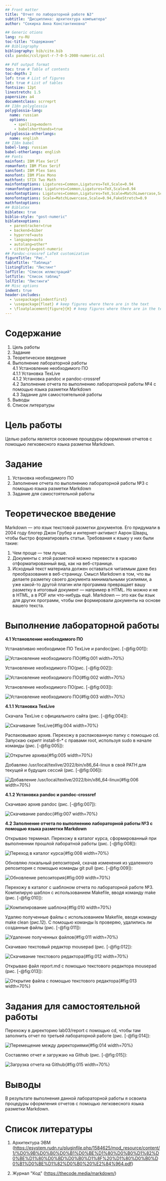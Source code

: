 ```yaml
---
## Front matter
title: "Отчет по лабораторной работе №3"
subtitle: "Дисциплина: архитектура компьютера"
author: "Сокирка Анна Константиновна"

## Generic otions
lang: ru-RU
toc-title: "Содержание"
## Bibliography
bibliography: bib/cite.bib
csl: pandoc/csl/gost-r-7-0-5-2008-numeric.csl

## Pdf output format
toc: true # Table of contents
toc-depth: 2
lof: true # List of figures
lot: true # List of tables
fontsize: 12pt
linestretch: 1.5
papersize: a4
documentclass: scrreprt
## I18n polyglossia
polyglossia-lang:
  name: russian
  options:
	- spelling=modern
	- babelshorthands=true
polyglossia-otherlangs:
  name: english
## I18n babel
babel-lang: russian
babel-otherlangs: english
## Fonts
mainfont: IBM Plex Serif
romanfont: IBM Plex Serif
sansfont: IBM Plex Sans
monofont: IBM Plex Mono
mathfont: STIX Two Math
mainfontoptions: Ligatures=Common,Ligatures=TeX,Scale=0.94
romanfontoptions: Ligatures=Common,Ligatures=TeX,Scale=0.94
sansfontoptions: Ligatures=Common,Ligatures=TeX,Scale=MatchLowercase,Scale=0.94
monofontoptions: Scale=MatchLowercase,Scale=0.94,FakeStretch=0.9
mathfontoptions:
## Biblatex
biblatex: true
biblio-style: "gost-numeric"
biblatexoptions:
  - parentracker=true
  - backend=biber
  - hyperref=auto
  - language=auto
  - autolang=other*
  - citestyle=gost-numeric
## Pandoc-crossref LaTeX customization
figureTitle: "Рис."
tableTitle: "Таблица"
listingTitle: "Листинг"
lofTitle: "Список иллюстраций"
lotTitle: "Список таблиц"
lolTitle: "Листинги"
## Misc options
indent: true
header-includes:
  - \usepackage{indentfirst}
  - \usepackage{float} # keep figures where there are in the text
  - \floatplacement{figure}{H} # keep figures where there are in the text
---
```


# Содержание
1. Цель работы
2. Задание
3. Теоретическое введение
4. Выполнение лабораторной работы  
4.1 Установление необходимого ПО  
4.1.1 Установка TexLive   
4.1.2 Установка pandoc и pandoc-crossref   
4.2 Заполнение отчета по выполнению лабораторной работы №4 с помощью языка разметки Markdown  
4.3 Задание для самостоятельной работы  
5. Выводы 
6. Список литературы 

# Цель работы
Целью работы является освоение процедуры оформления отчетов с помощью легковесного языка разметки Markdown.

# Задание
1. Установка необходимого ПО 
2. Заполнение отчета по выполнению лабораторной работы №3 с помощью языка разметки Markdown 
3. Задание для самостоятельной работы

# Теоретическое введение
Markdown — это язык текстовой разметки документов. Его придумали в 2004 году блогер Джон Грубер и интернет-активист Аарон Шварц, чтобы быстро форматировать статьи. Требования к языку у них были такие:

1. Чем проще — тем лучше.
2. Документы с этой разметкой можно перевести в красиво отформатированный вид, как на веб-странице.
3. Исходный текст материала должен оставаться читаемым даже без преобразования в веб-страницу.
Смысл Markdown в том, что вы делаете разметку своего документа минимальными усилиями, а уже какой-то другой плагин или программа превращает вашу разметку в итоговый документ — например в HTML. Но можно и не в HTML, а в PDF или что-нибудь ещё. Markdown — это как бы язык для других программ, чтобы они формировали документы на основе вашего текста.

# Выполнение лабораторной работы

**4.1 Установление необходимого ПО** 

Устанавливаю необходимое ПО TexLive и pandoc(рис. [-@fig:001]):

![Установление необходимого ПО](image/5213108305067630410.jpg){#fig:001 width=70%}

Установление необходимого ПО(рис. [-@fig:002]):

![Установление необходимого ПО](image/5213108305067630411.jpg){#fig:002 width=70%}

Установление необходимого ПО(рис. [-@fig:003]):

![Установление необходимого ПО](image/5213108305067630413(1).jpg){#fig:003 width=70%} 

**4.1.1 Установка TexLive**

Скачала TexLive с официального сайта (рис. [-@fig:004]):

![Скачивание TexLive](image/5213108305067630414.jpg){#fig:004 width=70%}

Распаковываю архив. Перехожу в распакованную папку с помощью cd. Запускаю скрипт install-tl-* с правами root, используя sudo в начале команды (рис. [-@fig:005]):

![Открытие архива](image/5213108305067630416.jpg){#fig:005 width=70%}

Добавляю /usr/local/texlive/2022/bin/x86_64-linux в свой PATH для текущей и будущих сессий (рис. [-@fig:006]):

![Добавление /usr/local/texlive/2022/bin/x86_64-linux](image/5213108305067630417.jpg){#fig:006 width=70%}

**4.1.2 Установка pandoc и pandoc-crossref**

Скачиваю архив pandoc (рис. [-@fig:007]):

![Скачивание pandoc](image/5213108305067630418.jpg){#fig:007 width=70%}

**4.2 Заполнение отчета по выполнению лабораторной работы №3 с помощью языка разметки Markdown**

Открываю терминал. Перехожу в каталог курса, сформированный при выполненнии прошлой лаборатной работы (рис. [-@fig:008]):

![Переход в каталог курса](image/5213108305067630419.jpg){#fig:008 width=70%}

Обновляю локальный репозиторий, скачав изменения из удаленного репозитория с помощью команды git pull (рис. [-@fig:009]):

![Обновление репозитория](image/5213108305067630420.jpg){#fig:009 width=70%}

Перехожу в каталог с шаблоном отчета по лабораторной работе №3. Компилирую шаблон с использованием Makefile, вводя команду make (рис. [-@fig:010]):

![Компилирование шаблона](image/5213108305067630421.jpg){#fig:010 width=70%}

Удаляю полученные файлы с использованием Makefile, вводя команду make clean (рис.12). С помощью команды ls проверяю, удалились ли созданные файлы (рис. [-@fig:011]):

![Удаление полученных файлов](image/5213108305067630422(1).jpg){#fig:011 width=70%}

Скачиваю текстовый редактор mousepad (рис. [-@fig:012]):

![Скачивание текстового редактора](image/5213108305067630425(1).jpg){#fig:012 width=70%}

Открываю файл report.md с помощью текстового редактора mousepad (рис. [-@fig:013]):

![Открытие файла с помощью текстового редактора](image/5213108305067630427.jpg){#fig:013 width=70%}

# Задания для самостоятельной работы

Перехожу в директорию lab03/report с помощью cd, чтобы там заполнить отчет по третьей лабораторной работе (рис. [-@fig:014]):

![Перемещение между директориями](image/5213108305067631746.jpg){#fig:014 width=70%}

Составляю отчет и загружаю на Github (рис. [-@fig:015]):

![Загрузка отчета на Github](image/5213108305067631748.jpg){#fig:015 width=70%}



# Выводы

В результате выполнения данной лабораторной работы я освоила процедуры оформления отчетов с помощью легковесного языка разметки Markdown.

# Список литературы

1. Архитектура ЭВМ (https://esystem.rudn.ru/pluginfile.php/1584625/mod_resource/content/1/%D0%9B%D0%B0%D0%B1%D0%BE%D1%80%D0%B0%D1%82%D0%BE%D1%80%D0%BD%D0%B0%D1%8F%20%D1%80%D0%B0%D0%B1%D0%BE%D1%82%D0%B0%20%E2%84%964.pdf)

2. Журнал "Код" (https://thecode.media/markdown/)

